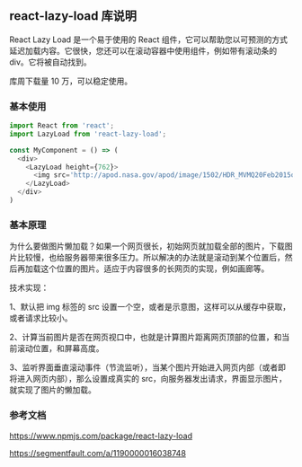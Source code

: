 ## react-lazy-load 库说明

React Lazy Load 是一个易于使用的 React 组件，它可以帮助您以可预测的方式延迟加载内容。它很快，您还可以在滚动容器中使用组件，例如带有滚动条的div。它将被自动找到。

库周下载量 10 万，可以稳定使用。

### 基本使用

~~~js
import React from 'react';
import LazyLoad from 'react-lazy-load';

const MyComponent = () => (
  <div>
    <LazyLoad height={762}>
      <img src='http://apod.nasa.gov/apod/image/1502/HDR_MVMQ20Feb2015ouellet1024.jpg' />
    </LazyLoad>
  </div>
)
~~~

### 基本原理

为什么要做图片懒加载？如果一个网页很长，初始网页就加载全部的图片，下载图片比较慢，也给服务器带来很多压力。所以解决的办法就是滚动到某个位置后，然后再加载这个位置的图片。适应于内容很多的长网页的实现，例如画廊等。

技术实现：

1、默认把 img 标签的 src 设置一个空，或者是示意图，这样可以从缓存中获取，或者请求比较小。

2、计算当前图片是否在网页视口中，也就是计算图片距离网页顶部的位置，和当前滚动位置，和屏幕高度。

3、监听界面垂直滚动事件（节流监听），当某个图片开始进入网页内部（或者即将进入网页内部），那么设置成真实的 src，向服务器发出请求，界面显示图片，就实现了图片的懒加载。

### 参考文档

https://www.npmjs.com/package/react-lazy-load

https://segmentfault.com/a/1190000016038748


